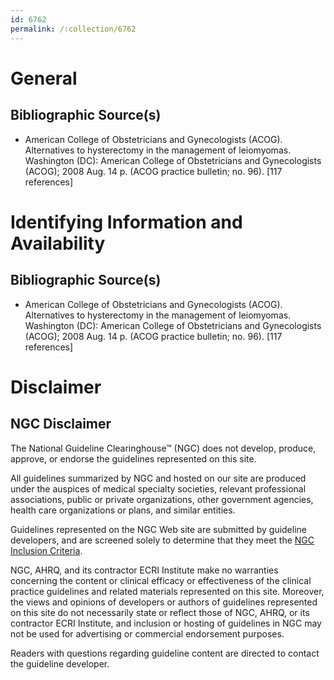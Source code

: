 ```yaml
---
id: 6762
permalink: /:collection/6762
---
```


# General

## Bibliographic Source(s)

- American College of Obstetricians and Gynecologists (ACOG). Alternatives to hysterectomy in the management of leiomyomas. Washington (DC): American College of Obstetricians and Gynecologists (ACOG); 2008 Aug. 14 p. (ACOG practice bulletin; no. 96). [117 references]

# Identifying Information and Availability

## Bibliographic Source(s)

- American College of Obstetricians and Gynecologists (ACOG). Alternatives to hysterectomy in the management of leiomyomas. Washington (DC): American College of Obstetricians and Gynecologists (ACOG); 2008 Aug. 14 p. (ACOG practice bulletin; no. 96). [117 references]

# Disclaimer

## NGC Disclaimer

The National Guideline Clearinghouse™ (NGC) does not develop, produce, approve, or endorse the guidelines represented on this site.

All guidelines summarized by NGC and hosted on our site are produced under the auspices of medical specialty societies, relevant professional associations, public or private organizations, other government agencies, health care organizations or plans, and similar entities.

Guidelines represented on the NGC Web site are submitted by guideline developers, and are screened solely to determine that they meet the [NGC Inclusion Criteria](/help-and-about/summaries/inclusion-criteria).

NGC, AHRQ, and its contractor ECRI Institute make no warranties concerning the content or clinical efficacy or effectiveness of the clinical practice guidelines and related materials represented on this site. Moreover, the views and opinions of developers or authors of guidelines represented on this site do not necessarily state or reflect those of NGC, AHRQ, or its contractor ECRI Institute, and inclusion or hosting of guidelines in NGC may not be used for advertising or commercial endorsement purposes.

Readers with questions regarding guideline content are directed to contact the guideline developer.

